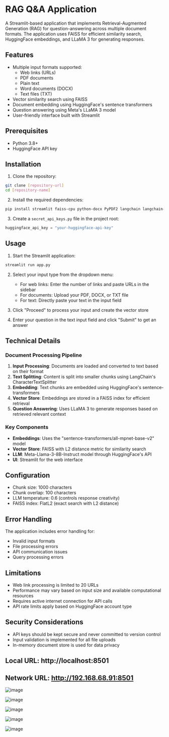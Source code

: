 # RAG Q&A Application

A Streamlit-based application that implements Retrieval-Augmented Generation (RAG) for question-answering across multiple document formats. The application uses FAISS for efficient similarity search, HuggingFace embeddings, and LLaMA 3 for generating responses.

## Features

- Multiple input formats supported:
  - Web links (URLs)
  - PDF documents
  - Plain text
  - Word documents (DOCX)
  - Text files (TXT)
- Vector similarity search using FAISS
- Document embedding using HuggingFace's sentence transformers
- Question answering using Meta's LLaMA 3 model
- User-friendly interface built with Streamlit

## Prerequisites

- Python 3.8+
- HuggingFace API key

## Installation

1. Clone the repository:
```bash
git clone [repository-url]
cd [repository-name]
```

2. Install the required dependencies:
```bash
pip install streamlit faiss-cpu python-docx PyPDF2 langchain langchain-community langchain-huggingface
```

3. Create a `secret_api_keys.py` file in the project root:
```python
huggingface_api_key = "your-huggingface-api-key"
```

## Usage

1. Start the Streamlit application:
```bash
streamlit run app.py
```

2. Select your input type from the dropdown menu:
   - For web links: Enter the number of links and paste URLs in the sidebar
   - For documents: Upload your PDF, DOCX, or TXT file
   - For text: Directly paste your text in the input field

3. Click "Proceed" to process your input and create the vector store

4. Enter your question in the text input field and click "Submit" to get an answer

## Technical Details

### Document Processing Pipeline

1. **Input Processing**: Documents are loaded and converted to text based on their format
2. **Text Splitting**: Content is split into smaller chunks using LangChain's CharacterTextSplitter
3. **Embedding**: Text chunks are embedded using HuggingFace's sentence-transformers
4. **Vector Store**: Embeddings are stored in a FAISS index for efficient retrieval
5. **Question Answering**: Uses LLaMA 3 to generate responses based on retrieved relevant context

### Key Components

- **Embeddings**: Uses the "sentence-transformers/all-mpnet-base-v2" model
- **Vector Store**: FAISS with L2 distance metric for similarity search
- **LLM**: Meta-Llama-3-8B-Instruct model through HuggingFace's API
- **UI**: Streamlit for the web interface

## Configuration

- Chunk size: 1000 characters
- Chunk overlap: 100 characters
- LLM temperature: 0.6 (controls response creativity)
- FAISS index: FlatL2 (exact search with L2 distance)

## Error Handling

The application includes error handling for:
- Invalid input formats
- File processing errors
- API communication issues
- Query processing errors

## Limitations

- Web link processing is limited to 20 URLs
- Performance may vary based on input size and available computational resources
- Requires active internet connection for API calls
- API rate limits apply based on HuggingFace account type

## Security Considerations

- API keys should be kept secure and never committed to version control
- Input validation is implemented for all file uploads
- In-memory document store is used for data privacy


 ## Local URL: http://localhost:8501
 ## Network URL: http://192.168.68.91:8501


![image](https://github.com/user-attachments/assets/595f7df0-0385-47f8-a59f-cc019d0d3409)


![image](https://github.com/user-attachments/assets/9ce57155-5223-44e3-9684-3476022a21b0)


![image](https://github.com/user-attachments/assets/f8919295-2f0f-46fe-8252-d735bffee262)


![image](https://github.com/user-attachments/assets/f08b5cca-4ba5-49e8-b313-0dbb3891cbdc)






![image](https://github.com/user-attachments/assets/8b0a5df2-ae91-46c9-a63e-b95fd56a4b6f)
